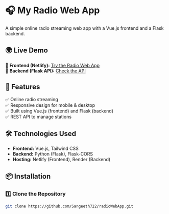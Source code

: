
# 🎧 My Radio Web App

A simple online radio streaming web app with a Vue.js frontend and a Flask backend.

## 🌍 Live Demo  
🔗 **Frontend (Netlify):** [Try the Radio Web App](https://radiowebappads.netlify.app/)  
🔗 **Backend (Flask API):** [Check the API](https://radioappbackendpython.onrender.com/api)

## 🚀 Features  
✅ Online radio streaming  
✅ Responsive design for mobile & desktop  
✅ Built using Vue.js (frontend) and Flask (backend)  
✅ REST API to manage stations  

## 🛠️ Technologies Used  
- **Frontend:** Vue.js, Tailwind CSS  
- **Backend:** Python (Flask), Flask-CORS  
- **Hosting:** Netlify (Frontend), Render (Backend)  

## 📦 Installation  

### **1️⃣ Clone the Repository**  
```bash
git clone https://github.com/Sangeeth722/radioWebApp.git


